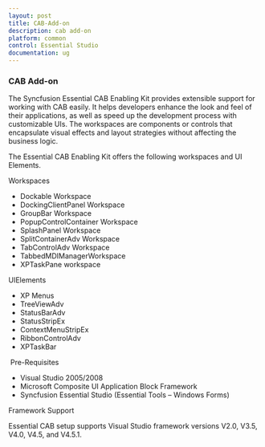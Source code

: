 ```yaml
---
layout: post
title: CAB-Add-on
description: cab add-on
platform: common
control: Essential Studio
documentation: ug
---
```


### CAB Add-on

The Syncfusion Essential CAB Enabling Kit provides extensible support for working with CAB easily. It helps developers enhance the look and feel of their applications, as well as speed up the development process with customizable UIs. The workspaces are components or controls that encapsulate visual effects and layout strategies without affecting the business logic. 

The Essential CAB Enabling Kit offers the following workspaces and UI Elements.

Workspaces

* Dockable Workspace
* DockingClientPanel Workspace
* GroupBar Workspace
* PopupControlContainer Workspace
* SplashPanel Workspace
* SplitContainerAdv Workspace
* TabControlAdv Workspace
* TabbedMDIManagerWorkspace
* XPTaskPane workspace

UIElements 

* XP Menus
* TreeViewAdv
* StatusBarAdv
* StatusStripEx
* ContextMenuStripEx
* RibbonControlAdv
* XPTaskBar

 Pre-Requisites 

* Visual Studio 2005/2008
* Microsoft Composite UI Application Block Framework
* Syncfusion Essential Studio (Essential Tools – Windows Forms)

Framework Support

Essential CAB setup supports Visual Studio framework versions V2.0, V3.5, V4.0, V4.5, and V4.5.1.



